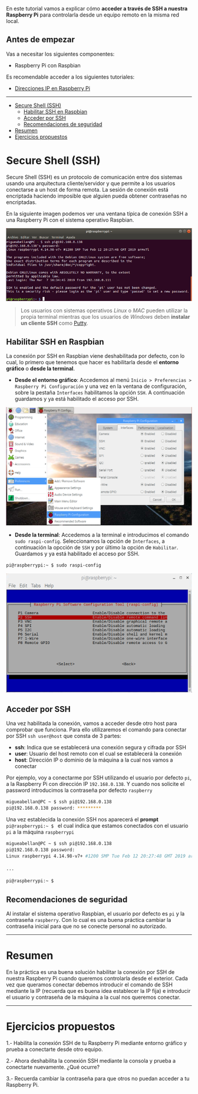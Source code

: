 En este tutorial vamos a explicar cómo **acceder a través de SSH a nuestra Raspberry Pi** para controlarla desde un equipo remoto en la misma red local.

## Antes de empezar

Vas a necesitar los siguientes componentes:

- Raspberry Pi con Raspbian

Es recomendable acceder a los siguientes tutoriales:

- [Direcciones IP en Raspberry Pi](raspberry_pi-ip)

<hr>

<div class="toc">

- [Secure Shell (SSH)](#secure-shell-ssh)
  - [Habilitar SSH en Raspbian](#habilitar-ssh-en-raspbian)
  - [Acceder por SSH](#acceder-por-ssh)
  - [Recomendaciones de seguridad](#recomendaciones-de-seguridad)
- [Resumen](#resumen)
- [Ejercicios propuestos](#ejercicios-propuestos)

</div>

# Secure Shell (SSH)

Secure Shell (SSH) es un protocolo de comunicación entre dos sistemas usando una arquitectura cliente/servidor y que permite a los usuarios conectarse a un host de forma remota. La sesión de conexión está encriptada haciendo imposible que alguien pueda obtener contraseñas no encriptadas.

En la siguiente imagen podemos ver una ventana típica de conexión SSH a una Raspberry Pi con el sistema operativo Raspbian.

![](img/terminal.png)

> Los usuarios con sistemas operativos *Linux* o *MAC* pueden utilizar la propia terminal mientras que los usuarios de *Windows* deben **instalar un cliente SSH** como [Putty](https://www.putty.org/).

## Habilitar SSH en Raspbian

La conexión por SSH en Raspbian viene deshabilitada por defecto, con lo cual, lo primero que tenemos que hacer es habilitarla desde el **entorno gráfico** o **desde la terminal**.

- **Desde el entorno gráfico**: Accedemos al menú `Inicio > Preferencias > Raspberry Pi Configuración` y una vez en la ventana de configuración, sobre la pestaña `Interfaces` habilitamos la opción `SSH`. A continuación guardamos y ya está habilitado el acceso por SSH.

![](img/ssh-grafico.png)

- **Desde la terminal**: Accedemos a la terminal e introducimos el comando `sudo raspi-config`. Seleccionamos la opción de `Interfaces`, a continuación la opcción de `SSH` y por último la opción de `Habilitar`. Guardamos y ya está habilitado el acceso por SSH.

```sh
pi@raspberrypi:~ $ sudo raspi-config
```

![](img/ssh-terminal.png)

## Acceder por SSH

Una vez habilitada la conexión, vamos a acceder desde otro host para comprobar que funciona. Para ello utilizaremos el comando para conectar por SSH `ssh user@host` que consta de 3 partes:

- **ssh**: Indica que se establecerá una conexión segura y cifrada por SSH
- **user**: Usuario del host remoto con el cual se establecerá la conexión
- **host**: Dirección IP o dominio de la máquina a la cual nos vamos a conectar

Por ejemplo, voy a conectarme por SSH utilizando el usuario por defecto `pi`, a la Raspberry Pi con dirección IP `192.168.0.138`. Y cuando nos solicite el password introducimos la contraseña por defecto `raspberry`

```sh
migueabellan@PC ~ $ ssh pi@192.168.0.138
pi@192.168.0.138 password: *********
```

Una vez establecida la conexión SSH nos aparecerá el **prompt** `pi@raspberrypi:~ $ ` el cual indica que estamos conectados con el usuario `pi` a la máquina `raspberrypi`

```sh
migueabellan@PC ~ $ ssh pi@192.168.0.138
pi@192.168.0.138 password: 
Linux raspberrypi 4.14.98-v7+ #1200 SMP Tue Feb 12 20:27:48 GMT 2019 armv7l

...

pi@raspberrypi:~ $ 
```

## Recomendaciones de seguridad

Al instalar el sistema operativo Raspbian, el usuario por defecto es `pi` y la contraseña `raspberry`. Con lo cual es una buena práctica cambiar la contraseña inicial para que no se conecte personal no autorizado.

---

# Resumen

En la práctica es una buena solución habilitar la conexión por SSH de nuestra Raspberry Pi cuando queremos controlarla desde el exterior. Cada vez que queramos conectar debemos introducir el comando de SSH mediante la IP (recuerda que es buena idea establecer la IP fija) e introducir el usuario y contraseña de la máquina a la cual nos queremos conectar.

---

# Ejercicios propuestos

1.- Habilita la conexión SSH de tu Raspberry Pi mediante entorno gráfico y prueba a conectarte desde otro equipo.

2.- Ahora deshabilita la conexión SSH mediante la consola y prueba a conectarte nuevamente. ¿Qué ocurre?

3.- Recuerda cambiar la contraseña para que otros no puedan acceder a tu Raspberry Pi.
